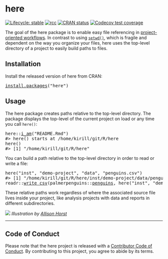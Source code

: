 <!-- README.md is generated from README.Rmd. Please edit that file -->

# here

<!-- badges: start -->

[![Lifecycle: stable](https://img.shields.io/badge/lifecycle-stable-brightgreen.svg)](https://www.tidyverse.org/lifecycle/#stable) [![rcc](https://github.com/r-lib/here/workflows/rcc/badge.svg)](https://github.com/r-lib/here/actions) [![CRAN status](https://www.r-pkg.org/badges/version/here)](https://CRAN.R-project.org/package=here) [![Codecov test coverage](https://codecov.io/gh/r-lib/here/branch/master/graph/badge.svg)](https://codecov.io/gh/r-lib/here?branch=master)

<!-- badges: end -->

The goal of the here package is to enable easy file referencing in [project-oriented workflows](https://rstats.wtf/project-oriented-workflow.html). In contrast to using [`setwd()`](https://rdrr.io/r/base/getwd.html), which is fragile and dependent on the way you organize your files, here uses the top-level directory of a project to easily build paths to files.

## Installation

Install the released version of here from CRAN:

<pre class='chroma'>
<span class='nf'><a href='https://rdrr.io/r/utils/install.packages.html'>install.packages</a></span><span class='o'>(</span><span class='s'>"here"</span><span class='o'>)</span></pre>

## Usage

The here package creates paths relative to the top-level directory. The package displays the top-level of the current project on load or any time you call `here()`:

<pre class='chroma'>
<span class='nf'>here</span><span class='nf'>::</span><span class='nf'><a href='https://here.r-lib.org//reference/i_am.html'>i_am</a></span><span class='o'>(</span><span class='s'>"README.Rmd"</span><span class='o'>)</span>
<span class='c'>#&gt; here() starts at /home/kirill/git/R/here</span>
<span class='nf'>here</span><span class='o'>(</span><span class='o'>)</span>
<span class='c'>#&gt; [1] "/home/kirill/git/R/here"</span></pre>

You can build a path relative to the top-level directory in order to read or write a file:

<pre class='chroma'>
<span class='nf'>here</span><span class='o'>(</span><span class='s'>"inst"</span>, <span class='s'>"demo-project"</span>, <span class='s'>"data"</span>, <span class='s'>"penguins.csv"</span><span class='o'>)</span>
<span class='c'>#&gt; [1] "/home/kirill/git/R/here/inst/demo-project/data/penguins.csv"</span>
<span class='nf'>readr</span><span class='nf'>::</span><span class='nf'><a href='https://readr.tidyverse.org/reference/write_delim.html'>write_csv</a></span><span class='o'>(</span><span class='nf'>palmerpenguins</span><span class='nf'>::</span><span class='nv'><a href='https://allisonhorst.github.io/palmerpenguins/reference/penguins.html'>penguins</a></span>, <span class='nf'>here</span><span class='o'>(</span><span class='s'>"inst"</span>, <span class='s'>"demo-project"</span>, <span class='s'>"data"</span>, <span class='s'>"penguins.csv"</span><span class='o'>)</span><span class='o'>)</span></pre>

These relative paths work regardless of where the associated source file lives inside your project, like analysis projects with data and reports in different subdirectories.

![](https://raw.githubusercontent.com/allisonhorst/stats-illustrations/master/rstats-artwork/here.png) *Illustration by [Allison Horst](https://github.com/allisonhorst)*

------------------------------------------------------------------------

## Code of Conduct

Please note that the here project is released with a [Contributor Code of Conduct](https://here.r-lib.org/CODE_OF_CONDUCT.html). By contributing to this project, you agree to abide by its terms.
